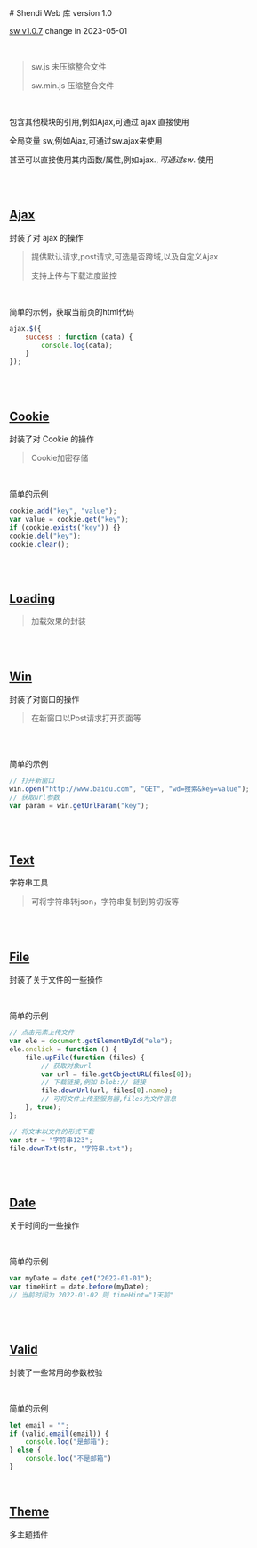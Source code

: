 ﻿﻿﻿﻿﻿﻿﻿﻿﻿# Shendi Web 库
version 1.0

[sw v1.0.7](https://1711680493.github.io) change in 2023-05-01

<br>

>sw.js			未压缩整合文件
>
>sw.min.js	压缩整合文件

<br>

包含其他模块的引用,例如Ajax,可通过 ajax 直接使用

全局变量 sw,例如Ajax,可通过sw.ajax来使用

甚至可以直接使用其内函数/属性,例如ajax.$, 可通过 sw.$ 使用

<br>

<br>

## [Ajax](Ajax)

封装了对 ajax 的操作

>提供默认请求,post请求,可选是否跨域,以及自定义Ajax
>
>支持上传与下载进度监控

<br>

简单的示例，获取当前页的html代码

```javascript
ajax.$({
	success : function (data) {
		console.log(data);
	}
});
```

<br>

<br>

## [Cookie](Cookie)
封装了对 Cookie 的操作

>Cookie加密存储

<br>

简单的示例

```javascript
cookie.add("key", "value");
var value = cookie.get("key");
if (cookie.exists("key")) {}
cookie.del("key");
cookie.clear();
```

<br>

<br>

## [Loading](Loading)

>加载效果的封装

<br>

<br>

## [Win](Win)
封装了对窗口的操作

>在新窗口以Post请求打开页面等

<br>

<br>

简单的示例

```javascript
// 打开新窗口
win.open("http://www.baidu.com", "GET", "wd=搜索&key=value");
// 获取url参数
var param = win.getUrlParam("key");
```

<br>

<br>

## [Text](Text)

字符串工具

>可将字符串转json，字符串复制到剪切板等

<br>

<br>

## [File](File)

封装了关于文件的一些操作

<br>

简单的示例

```javascript
// 点击元素上传文件
var ele = document.getElementById("ele");
ele.onclick = function () {
    file.upFile(function (files) {
        // 获取对象url
        var url = file.getObjectURL(files[0]);
        // 下载链接,例如 blob:// 链接
        file.downUrl(url, files[0].name);
        // 可将文件上传至服务器,files为文件信息
    }, true);
};

// 将文本以文件的形式下载
var str = "字符串123";
file.downTxt(str, "字符串.txt");
```

<br>

<br>

## [Date](Date)

关于时间的一些操作

<br>

简单的示例

```javascript
var myDate = date.get("2022-01-01");
var timeHint = date.before(myDate);
// 当前时间为 2022-01-02 则 timeHint="1天前"
```

<br>

<br>

## [Valid](Valid)

封装了一些常用的参数校验

<br>

简单的示例

```javascript
let email = "";
if (valid.email(email)) {
    console.log("是邮箱");
} else {
    console.log("不是邮箱")
}
```

<br>

## [Theme](Theme)

多主题插件

<br>

<br>
